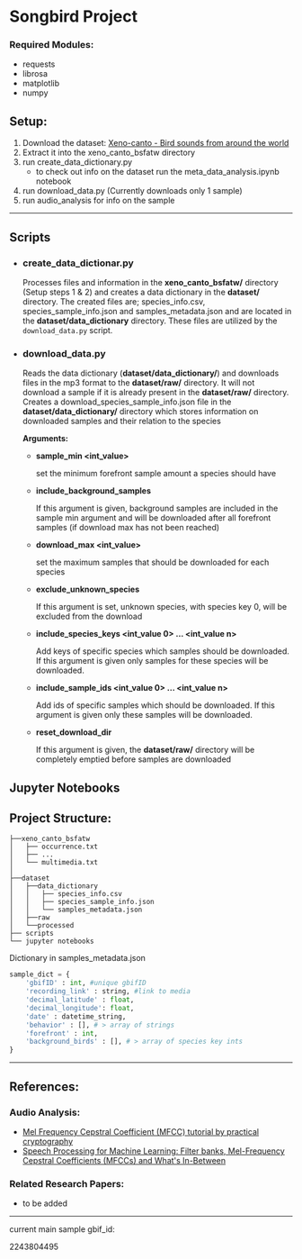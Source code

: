 # Songbird Project

### Required Modules:
* requests
* librosa
* matplotlib
* numpy

## Setup: 
1. Download the dataset: [Xeno-canto - Bird sounds from around the world](https://www.gbif.org/dataset/b1047888-ae52-4179-9dd5-5448ea342a24#methodology)
1. Extract it into the xeno_canto_bsfatw directory
1. run create_data_dictionary.py
    - to check out info on the dataset run the meta_data_analysis.ipynb notebook
1. run download_data.py (Currently downloads only 1 sample)
1. run audio_analysis for info on the sample

---

## Scripts

* ### create_data_dictionar.py
    Processes files and information in the **xeno_canto_bsfatw/** directory (Setup steps 1 & 2) and creates a data dictionary in the **dataset/** directory. The created files are; 
    species_info.csv, species_sample_info.json and samples_metadata.json and are located in the **dataset/data_dictionary** directory. These files are utilized by the `download_data.py` script.

* ### download_data.py

    Reads the data dictionary (**dataset/data_dictionary/**) and downloads files in the mp3 format to the **dataset/raw/** directory. It will not download a sample if it is already present in the **dataset/raw/** directory. Creates a download_species_sample_info.json file in the **dataset/data_dictionary/** directory which stores information on downloaded samples and their relation to the species

    **Arguments:**
    * **sample_min <int_value>**

        set the minimum forefront sample amount a species should have

    * **include_background_samples**

        If this argument is given, background samples are included in the sample min argument and will be downloaded after all forefront samples (if download max has not been reached)

    * **download_max <int_value>**

        set the maximum samples that should be downloaded for each species

    * **exclude_unknown_species**

        If this argument is set, unknown species, with species key 0, will be excluded from the download

    * **include_species_keys <int_value 0> ... <int_value n>**

        Add keys of specific species which samples should be downloaded. If this argument is given only samples for these species will be downloaded.

    * **include_sample_ids <int_value 0> ... <int_value n>**

        Add ids of specific samples which should be downloaded. If this argument is given only these samples will be downloaded.

    * **reset_download_dir**

        If this argument is given, the **dataset/raw/** directory will be completely emptied before samples are downloaded
    
## Jupyter Notebooks


## Project Structure:
```
├──xeno_canto_bsfatw  
│   ├── occurrence.txt  
│   ├── ...
│   └── multimedia.txt
│
├──dataset  
│   ├──data_dictionary
│   │   ├── species_info.csv
│   │   ├── species_sample_info.json
│   │   └── samples_metadata.json
│   ├──raw
│   └──processed
├── scripts    
└── jupyter notebooks
```

Dictionary in samples_metadata.json
```python
sample_dict = {
    'gbifID' : int, #unique gbifID 
    'recording_link' : string, #link to media
    'decimal_latitude' : float,
    'decimal_longitude': float,
    'date' : datetime_string,
    'behavior' : [], # > array of strings 
    'forefront' : int,
    'background_birds' : [], # > array of species key ints 
}
```
---

## References:

### Audio Analysis:
* [Mel Frequency Cepstral Coefficient (MFCC) tutorial by practical cryptography](http://practicalcryptography.com/miscellaneous/machine-learning/guide-mel-frequency-cepstral-coefficients-mfccs/)
* [Speech Processing for Machine Learning: Filter banks, Mel-Frequency Cepstral Coefficients (MFCCs) and What's In-Between](https://haythamfayek.com/2016/04/21/speech-processing-for-machine-learning.html)

### Related Research Papers:
* to be added

---
current main sample gbif_id:

2243804495
